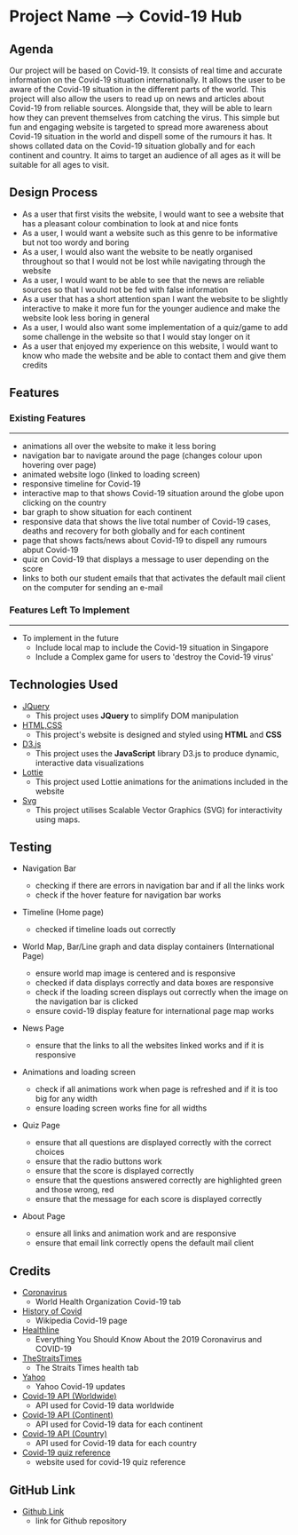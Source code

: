 # Project Name --> Covid-19 Hub

Agenda
----------------------- 
Our project will be based on Covid-19. It consists of real time and accurate information on the Covid-19 situation internationally. It allows the user to be aware of the Covid-19 situation in the different parts of the world. This project will also allow the users to read up on news and articles about Covid-19 from reliable sources. Alongside that, they will be able to learn how they can prevent themselves from catching the virus. This simple but fun and engaging website is targeted to spread more awareness about Covid-19 situation in the world and dispell some of the rumours it has. It shows collated data on the Covid-19 situation globally and for each continent and country. It aims to target an audience of all ages as it will be suitable for all ages to visit.

Design Process
--------------
-   As a user that first visits the website, I would want to see a website that has a pleasant colour combination to look at and nice fonts
-   As a user, I would want a website such as this genre to be informative but not too wordy and boring
-   As a user, I would also want the website to be neatly organised throughout so that I would not be lost while navigating through the website
-   As a user, I would want to be able to see that the news are reliable sources so that I would not be fed with false information
-   As a user that has a short attention span I want the website to be slightly interactive to make it more fun for the younger audience and make the website look less boring in general
-   As a user, I would also want some implementation of a quiz/game to add some challenge in the website so that I would stay longer on it
-   As a user that enjoyed my experience on this website, I would want to know who made the website and be able to contact them and give them credits


Features
--------
### Existing Features
---------------------
-   animations all over the website to make it less boring
-   navigation bar to navigate around the page (changes colour upon hovering over page)
-   animated website logo (linked to loading screen)
-   responsive timeline for Covid-19
-   interactive map to that shows Covid-19 situation around the globe upon clicking on the country
-   bar graph to show situation for each continent
-   responsive data that shows the live total number of Covid-19 cases, deaths and recovery for both globally and for each continent
-   page that shows facts/news about Covid-19 to dispell any rumours abput Covid-19
-   quiz on Covid-19 that displays a message to user depending on the score
-   links to both our student emails that that activates the default mail client on the computer for sending an e-mail

### Features Left To Implement
------------------------------
-   To implement in the future
    -   Include local map to include the Covid-19 situation in Singapore
    -   Include a Complex game for users to 'destroy the Covid-19 virus'

Technologies Used
-----------------
-   [JQuery](https://jquery.com)
    -   This project uses **JQuery** to simplify DOM manipulation
-   [HTML,CSS](https://html.com)
    -   This project's website is designed and styled using **HTML** and **CSS**
-   [D3.js](https://d3js.org/)
    -   This project uses the **JavaScript** library D3.js to produce dynamic, interactive data visualizations 
-   [Lottie](https://lottiefiles.com)
    -    This project used Lottie animations for the animations included in the website
-   [Svg](https://www.w3.org/Graphics/SVG/)
    -   This project utilises Scalable Vector Graphics (SVG) for interactivity using maps.

Testing
-------
- Navigation Bar  
    -   checking if there are errors in navigation bar and if all the links work
    -   check if the hover feature for navigation bar works

- Timeline (Home page)
    -   checked if timeline loads out correctly

- World Map, Bar/Line graph and data display containers (International Page)
    -   ensure world map image is centered and is responsive
    -   checked if data displays correctly and data boxes are responsive
    -   check if the loading screen displays out correctly when the image on the navigation bar is clicked
    -   ensure covid-19 display feature for international page map works

- News Page
    -   ensure that the links to all the websites linked works and if it is responsive 

- Animations and loading screen
    -   check if all animations work when page is refreshed and if it is too big for any width 
    -   ensure loading screen works fine for all widths
- Quiz Page
    -   ensure that all questions are displayed correctly with the correct choices
    -   ensure that the radio buttons work
    -   ensure that the score is displayed correctly
    -   ensure that the questions answered correctly are highlighted green and those wrong, red
    -   ensure that the message for each score is displayed correctly
    
- About Page
    -   ensure all links and animation work and are responsive
    -   ensure that email link correctly opens the default mail client
 
Credits
-------
-  [Coronavirus](https://www.who.int/health-topics/coronavirus#tab=tab_1)
    -   World Health Organization Covid-19 tab
-  [History of Covid](https://en.wikipedia.org/wiki/COVID-19#History)
    -   Wikipedia Covid-19 page
-  [Healthline](https://www.healthline.com/health/coronavirus-covid-19#)
    -   Everything You Should Know About the 2019 Coronavirus and COVID-19
-  [TheStraitsTimes](https://www.straitstimes.com/singapore/health)
    -   The Straits Times health tab
-  [Yahoo](https://sg.news.yahoo.com/health/)
    -   Yahoo Covid-19 updates
-  [Covid-19 API (Worldwide)](https://corona.lmao.ninja/v2/historical/all?lastdays=365)
    -   API used for Covid-19 data worldwide
-  [Covid-19 API (Continent)](https://corona.lmao.ninja/v2/continents)
    -   API used for Covid-19 data for each continent
-  [Covid-19 API (Country)](https://disease.sh/v3/covid-19/countries)
    -   API used for Covid-19 data for each country
-  [Covid-19 quiz reference](https://www.medicalnewstoday.com/articles/coronavirus-myths-explored)
    -   website used for covid-19 quiz reference

GitHub Link
-----------
- [Github Link](https://github.com/myongrui/Assignment2.git)
    -   link for Github repository